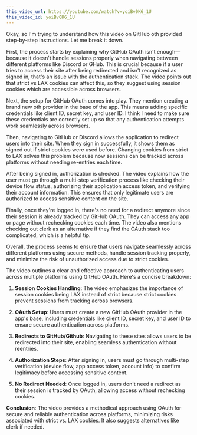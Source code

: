 ```yaml
---
this_video_url: https://youtube.com/watch?v=yoiBv0K6_1U
this_video_id: yoiBv0K6_1U
---
```

<think>
Okay, so I'm trying to understand how this video on GitHub oth provided step-by-step instructions. Let me break it down.

First, the process starts by explaining why GitHub OAuth isn't enough—because it doesn't handle sessions properly when navigating between different platforms like Discord or GHub. This is crucial because if a user tries to access their site after being redirected and isn't recognized as signed in, that's an issue with the authentication stack. The video points out that strict vs LAX cookies can affect this, so they suggest using session cookies which are accessible across browsers.

Next, the setup for GitHub OAuth comes into play. They mention creating a brand new oth provider in the base of the app. This means adding specific credentials like client ID, secret key, and user ID. I think I need to make sure these credentials are correctly set up so that any authentication attempts work seamlessly across browsers.

Then, navigating to GitHub or Discord allows the application to redirect users into their site. When they sign in successfully, it shows them as signed out if strict cookies were used before. Changing cookies from strict to LAX solves this problem because now sessions can be tracked across platforms without needing re-entries each time.

After being signed in, authorization is checked. The video explains how the user must go through a multi-step verification process like checking their device flow status, authorizing their application access token, and verifying their account information. This ensures that only legitimate users are authorized to access sensitive content on the site.

Finally, once they're logged in, there's no need for a redirect anymore since their session is already tracked by GitHub OAuth. They can access any app or page without rechecking cookies each time. The video also mentions checking out clerk as an alternative if they find the OAuth stack too complicated, which is a helpful tip.

Overall, the process seems to ensure that users navigate seamlessly across different platforms using secure methods, handle session tracking properly, and minimize the risk of unauthorized access due to strict cookies.
</think>

The video outlines a clear and effective approach to authenticating users across multiple platforms using GitHub OAuth. Here's a concise breakdown:

1. **Session Cookies Handling**: The video emphasizes the importance of session cookies being LAX instead of strict because strict cookies prevent sessions from tracking across browsers.

2. **OAuth Setup**: Users must create a new GitHub OAuth provider in the app's base, including credentials like client ID, secret key, and user ID to ensure secure authentication across platforms.

3. **Redirects to GitHub/Github**: Navigating to these sites allows users to be redirected into their site, enabling seamless authentication without reentries.

4. **Authorization Steps**: After signing in, users must go through multi-step verification (device flow, app access token, account info) to confirm legitimacy before accessing sensitive content.

5. **No Redirect Needed**: Once logged in, users don't need a redirect as their session is tracked by OAuth, allowing access without rechecking cookies.

**Conclusion**: The video provides a methodical approach using OAuth for secure and reliable authentication across platforms, minimizing risks associated with strict vs. LAX cookies. It also suggests alternatives like clerk if needed.
